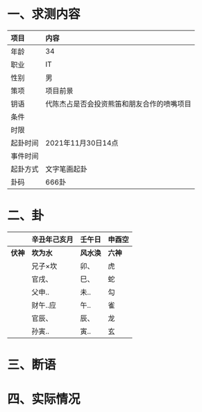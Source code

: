 # 一、求测内容
|项目|内容|
|:-|:-|
|年龄|34|
|职业|IT|
|性别|男|
|策项|项目前景|
|钥语|代陈杰占是否会投资熊笛和朋友合作的喷嘴项目|
|条件||
|时限||
|起卦时间|2021年11月30日14点|
|事件时间||
|起卦方式|文字笔画起卦|
|卦码|666卦|

# 二、卦
||辛丑年己亥月|壬午日|申酉空|
|:-|:-|:-|:-|
|**伏神**|**坎为水**|**风水涣**|**六神**|
||兄子×坎|卯、|虎|
||官戌、|巳、|蛇|
||父申..|未..|勾|
||财午..应|午..|雀|
||官辰、|辰、|龙|
||孙寅..|寅..|玄|


# 三、断语

# 四、实际情况